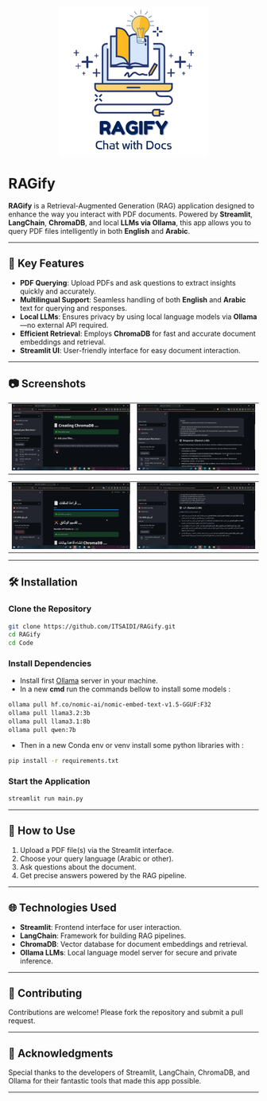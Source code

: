 <div align="center">
  <img src="assets/RAGIFY_Logo.png" alt="RAGify in Action" align ="center" style="width:300px; height:300px;"/>
</div>  

# RAGify  

**RAGify** is a Retrieval-Augmented Generation (RAG) application designed to enhance the way you interact with PDF documents. Powered by **Streamlit**, **LangChain**, **ChromaDB**, and local **LLMs via Ollama**, this app allows you to query PDF files intelligently in both **English** and **Arabic**.  

---

## 🚀 Key Features  

- **PDF Querying**: Upload PDFs and ask questions to extract insights quickly and accurately.  
- **Multilingual Support**: Seamless handling of both **English** and **Arabic** text for querying and responses.  
- **Local LLMs**: Ensures privacy by using local language models via **Ollama**—no external API required.  
- **Efficient Retrieval**: Employs **ChromaDB** for fast and accurate document embeddings and retrieval.  
- **Streamlit UI**: User-friendly interface for easy document interaction.  

---

## 📷 Screenshots  

<table>
  <tr>
    <td align="center">
      <img src="assets/Frame1.jpg" alt="RAGify Screenshot 1" style="width:600px; height:auto;"/>
    </td>
    <td align="center">
      <img src="assets/Frame2.jpg" alt="RAGify Screenshot 2" style="width:600px; height:auto;"/>
    </td>
  </tr>
</table>

<table>
  <tr>
    <td align="center">
      <img src="assets/Frame3.jpg" alt="RAGify Screenshot 3" style="width:600px; height:auto;"/>
    </td>
    <td align="center">
      <img src="assets/Frame4.jpg" alt="RAGify Screenshot 4" style="width:600px; height:auto;"/>
    </td>
  </tr>
</table>

---

## 🛠️ Installation  

### Clone the Repository  
```bash  
git clone https://github.com/ITSAIDI/RAGify.git  
cd RAGify
cd Code 
```  

### Install Dependencies

- Install first <a href="https://ollama.com/download">Ollama</a> server in your machine.
- In a new **cmd** run the commands bellow to install some models :

```bash  
ollama pull hf.co/nomic-ai/nomic-embed-text-v1.5-GGUF:F32 
ollama pull llama3.2:3b
ollama pull llama3.1:8b
ollama pull qwen:7b 
```
- Then in a new Conda env or venv install some python libraries with :

```bash  
pip install -r requirements.txt  
```  

### Start the Application  
```bash  
streamlit run main.py  
```  

---

## 📝 How to Use  

1. Upload a PDF file(s) via the Streamlit interface.  
2. Choose your query language (Arabic or other).  
3. Ask questions about the document.  
4. Get precise answers powered by the RAG pipeline.  

---

## 🌐 Technologies Used  

- **Streamlit**: Frontend interface for user interaction.  
- **LangChain**: Framework for building RAG pipelines.  
- **ChromaDB**: Vector database for document embeddings and retrieval.  
- **Ollama LLMs**: Local language model server for secure and private inference.
  
---

## 🤝 Contributing  

Contributions are welcome! Please fork the repository and submit a pull request.  

---

## 🌟 Acknowledgments  

Special thanks to the developers of Streamlit, LangChain, ChromaDB, and Ollama for their fantastic tools that made this app possible.  

---
